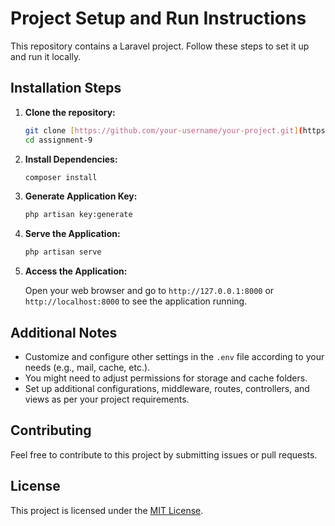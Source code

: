 # Project Setup and Run Instructions

This repository contains a Laravel project. Follow these steps to set it up and run it locally.

## Installation Steps

1. **Clone the repository:**

    ```bash
    git clone [https://github.com/your-username/your-project.git](https://github.com/zenaul/assignment-9.git)
    cd assignment-9
    ```

2. **Install Dependencies:**

    ```bash
    composer install
    ```

3. **Generate Application Key:**

    ```bash
    php artisan key:generate
    ```

4. **Serve the Application:**

    ```bash
    php artisan serve
    ```

7. **Access the Application:**

    Open your web browser and go to `http://127.0.0.1:8000` or `http://localhost:8000` to see the application running.

## Additional Notes

- Customize and configure other settings in the `.env` file according to your needs (e.g., mail, cache, etc.).
- You might need to adjust permissions for storage and cache folders.
- Set up additional configurations, middleware, routes, controllers, and views as per your project requirements.

## Contributing

Feel free to contribute to this project by submitting issues or pull requests.

## License

This project is licensed under the [MIT License](LICENSE).
